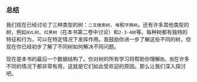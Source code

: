 ## `总结`

我们现在已经讨论了三种类型的树：`二叉搜索树`、`堆`和`字典树`。还有许多其他类型的树，例如`AVL树`、`红黑树`（在本书第二卷中讨论）和`2-3-4树`等。每种树都有独特的特征和行为，可以在特定情况下发挥作用。我鼓励你进一步了解这些不同的树，但现在你已经初步了解了不同树如何解决不同问题。

现在是本书的最后一个数据结构了。你对树的所有学习将帮助你理解`图`。`图`在许多不同的情况下都非常有用，这就是它们如此受欢迎的原因。那么让我们深入探讨吧。
